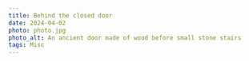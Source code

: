 ```yaml
---
title: Behind the closed door
date: 2024-04-02
photo: photo.jpg
photo_alt: An ancient door made of wood before small stone stairs
tags: Misc
---
```

